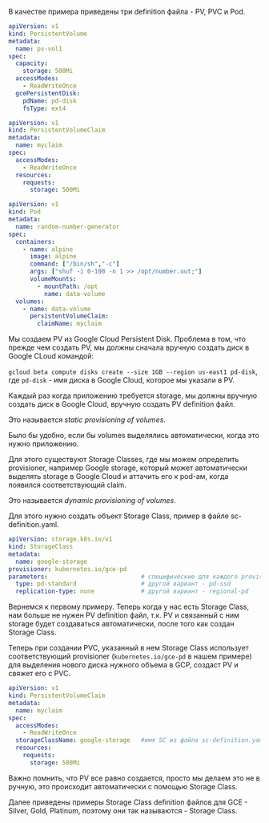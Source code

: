 В качестве примера приведены три definition файла - PV, PVC и Pod.

```yaml
apiVersion: v1
kind: PersistentVolume
metadata:
  name: pv-vol1
spec:
  capacity:
    storage: 500Mi
  accessModes:
    - ReadWriteOnce
  gcePersistentDisk:
    pdName: pd-disk
    fsType: ext4
```

```yaml
apiVersion: v1
kind: PersistentVolumeClaim
metadata:
  name: myclaim
spec:
  accessModes:
    - ReadWriteOnce
  resources:
    requests:
      storage: 500Mi
```

```yaml
apiVersion: v1
kind: Pod
metadata:
  name: random-number-generator
spec:
  containers:
    - name: alpine
      image: alpine
      command: ["/bin/sh","-c"]
      args: ["shuf -i 0-100 -n 1 >> /opt/number.out;"]
      volumeMounts:
        - mountPath: /opt
          name: data-volume
  volumes:
    - name: data-volume
      persistentVolumeClaim:
        claimName: myclaim
```

Мы создаем PV из Google Cloud Persistent Disk. Проблема в том, что прежде чем создать PV, мы должны сначала вручную создать диск в Google CLoud командой:

`gcloud beta compute disks create --size 1GB --region us-east1 pd-disk`, где `pd-disk` - имя диска в Google Cloud, которое мы указали в PV.

Каждый раз когда приложению требуется storage, мы должны вручную создать диск в Google Cloud, вручную создать PV definition файл.

Это называется *static provisioning of volumes*.

Было бы удобно, если бы volumes выделялись автоматически, когда это нужно приложению.

Для этого существуют Storage Classes, где мы можем определить provisioner, например Google storage, который может автоматически выделять storage в Google Cloud и аттачить его к pod-ам, когда появился соответствующий claim.

Это называется *dynamic provisioning of volumes*.

Для этого нужно создать объект Storage Class, пример в файле sc-definition.yaml.

```yaml
apiVersion: storage.k8s.io/v1
kind: StorageClass
metadata:
  name: google-storage
provisioner: kubernetes.io/gce-pd
parameters:                          # специфические для каждого provisioner параметры
  type: pd-standard                  # другой вариант - pd-ssd
  replication-type: none             # другой вариант - regional-pd
```

Вернемся к первому примеру. Теперь когда у нас есть Storage Class, нам больше не нужен PV definition файл, т.к. PV и связанный с ним storage будет создаваться автоматически, после того как создан Storage Class.

Теперь при создании PVC, указанный в нем Storage Class использует соответствующий provisioner (`kubernetes.io/gce-pd` в нашем примере) для выделения нового диска нужного объема в GCP, создаст PV и свяжет его с PVC.

```yaml
apiVersion: v1
kind: PersistentVolumeClaim
metadata:
  name: myclaim
spec:
  accessModes:
    - ReadWriteOnce
  storageClassName: google-storage   #имя SC из файла sc-definition.yaml
  resources:
    requests:
      storage: 500Mi
```

Важно помнить, что PV все равно создается, просто мы делаем это не в ручную, это происходит автоматически с помощью Storage Class.

Далее приведены примеры Storage Class definition файлов для GCE - Silver, Gold, Platinum, поэтому они так называются - Storage Class.